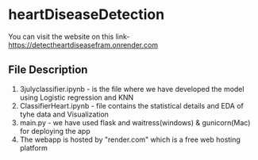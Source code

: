 # heartDiseaseDetection

You can visit the website on this link- https://detectheartdiseasefram.onrender.com

## File Description
1. 3julyclassifier.ipynb - is the file where we have developed the model using Logistic regression and KNN
2. ClassifierHeart.ipynb - file contains the statistical details and EDA of tyhe data and Visualization
3. main.py - we have used flask and waitress(windows) & gunicorn(Mac) for deploying the app
4. The webapp is hosted by "render.com" which is a free web hosting platform
